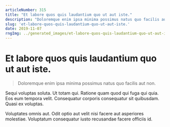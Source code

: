 ```yaml
---
articleNumber: 315
title: "Et labore quos quis laudantium quo ut aut iste."
description: "Doloremque enim ipsa minima possimus natus quo facilis aut non."
slug: 'et-labore-quos-quis-laudantium-quo-ut-aut-iste.'
date: 2019-11-07
rngImg: ../generated_images/et-labore-quos-quis-laudantium-quo-ut-aut-iste..jpg
---
```


# Et labore quos quis laudantium quo ut aut iste.

> Doloremque enim ipsa minima possimus natus quo facilis aut non.

Sequi voluptas soluta. Ut totam qui. Ratione quam quod qui fuga qui quia. Eos eum tempora velit. Consequatur corporis consequatur sit quibusdam. Quasi ex voluptas.
 Voluptates omnis aut. Odit optio aut velit nisi facere aut asperiores molestiae. Voluptatum consequatur iusto recusandae facere officiis id.
